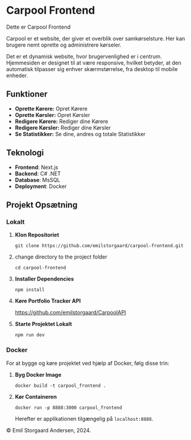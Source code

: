 # Carpool Frontend

Dette er Carpool Frontend

Carpool er et website, der giver et overblik over samkørselsture. Her kan brugere nemt oprette og administrere kørseler.

Det er et dynamisk website, hvor brugervenlighed er i centrum. Hjemmesiden er designet til at være responsive, hvilket betyder, at den automatisk tilpasser sig enhver skærmstørrelse, fra desktop til mobile enheder.

## Funktioner

- **Oprette Kørere:** Opret Kørere
- **Oprette Kørsler:** Opret Kørsler
- **Redigere Kørere:** Rediger dine Kørere
- **Redigere Kørsler:** Rediger dine Kørsler
- **Se Statistikker:** Se dine, andres og totale Statistikker

## Teknologi

- **Frontend**: Next.js
- **Backend**: C# .NET
- **Database**: MsSQL
- **Deployment**: Docker

## Projekt Opsætning

### Lokalt

1. **Klon Repositoriet**

    ```
    git clone https://github.com/emilstorgaard/carpool-frontend.git
    ```

2. change directory to the project folder

    ```
    cd carpool-frontend
    ```

3. **Installer Dependencies**

    ```
    npm install
    ```

4. **Køre Portfolio Tracker API**

    <https://github.com/emilstorgaard/CarpoolAPI>

5. **Starte Projektet Lokalt**

    ```
    npm run dev
    ```

### Docker

For at bygge og køre projektet ved hjælp af Docker, følg disse trin:

1. **Byg Docker Image**

    ```
    docker build -t carpool_frontend .
    ```

2. **Kør Containeren**

    ```
    docker run -p 8888:3000 carpool_frontend
    ```

    Herefter er applikationen tilgængelig på `localhost:8888`.

© Emil Storgaard Andersen, 2024.